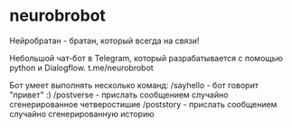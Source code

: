 # neurobrobot
Нейробратан - братан, который всегда на связи!

Небольшой чат-бот в Telegram, который разрабатывается с помощью python и Dialogflow.
t.me/neurobrobot

Бот умеет выполнять несколько команд:
/sayhello - бот говорит "привет" :)
/postverse - прислать сообщением случайно сгенерированное четверостишие
/poststory - прислать сообщением случайно сгенерированную историю
